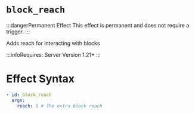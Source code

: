 # `block_reach`
:::dangerPermanent Effect
This effect is permanent and does not require a trigger.
:::

Adds reach for interacting with blocks

:::infoRequires:
Server Version 1.21+
:::

# Effect Syntax
```yaml
- id: block_reach
  args:
    reach: 1 # The extra block reach
```